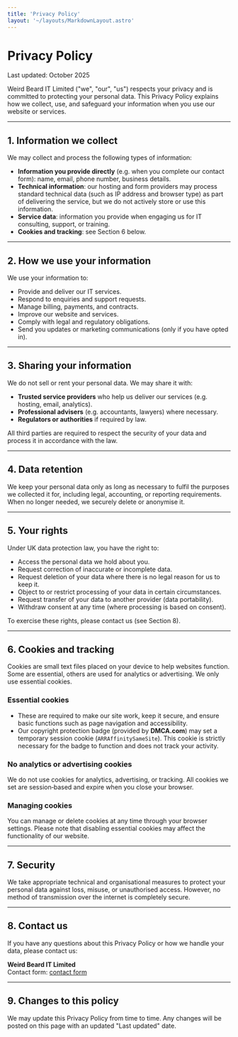 ```yaml
---
title: 'Privacy Policy'
layout: '~/layouts/MarkdownLayout.astro'
---
```


# Privacy Policy

Last updated: October 2025

Weird Beard IT Limited ("we", "our", "us") respects your privacy and is committed to protecting your personal data. This Privacy Policy explains how we collect, use, and safeguard your information when you use our website or services.

---

## 1. Information we collect

We may collect and process the following types of information:

- **Information you provide directly** (e.g. when you complete our contact form): name, email, phone number, business details.
- **Technical information**: our hosting and form providers may process standard technical data (such as IP address and browser type) as part of delivering the service, but we do not actively store or use this information.
- **Service data**: information you provide when engaging us for IT consulting, support, or training.
- **Cookies and tracking**: see Section 6 below.

---

## 2. How we use your information

We use your information to:

- Provide and deliver our IT services.
- Respond to enquiries and support requests.
- Manage billing, payments, and contracts.
- Improve our website and services.
- Comply with legal and regulatory obligations.
- Send you updates or marketing communications (only if you have opted in).

---

## 3. Sharing your information

We do not sell or rent your personal data. We may share it with:

- **Trusted service providers** who help us deliver our services (e.g. hosting, email, analytics).
- **Professional advisers** (e.g. accountants, lawyers) where necessary.
- **Regulators or authorities** if required by law.

All third parties are required to respect the security of your data and process it in accordance with the law.

---

## 4. Data retention

We keep your personal data only as long as necessary to fulfil the purposes we collected it for, including legal, accounting, or reporting requirements. When no longer needed, we securely delete or anonymise it.

---

## 5. Your rights

Under UK data protection law, you have the right to:

- Access the personal data we hold about you.
- Request correction of inaccurate or incomplete data.
- Request deletion of your data where there is no legal reason for us to keep it.
- Object to or restrict processing of your data in certain circumstances.
- Request transfer of your data to another provider (data portability).
- Withdraw consent at any time (where processing is based on consent).

To exercise these rights, please contact us (see Section 8).

---

## 6. Cookies and tracking

Cookies are small text files placed on your device to help websites function. Some are essential, others are used for analytics or advertising. We only use essential cookies.

### Essential cookies

- These are required to make our site work, keep it secure, and ensure basic functions such as page navigation and accessibility.
- Our copyright protection badge (provided by **DMCA.com**) may set a temporary session cookie (`ARRAffinitySameSite`). This cookie is strictly necessary for the badge to function and does not track your activity.

### No analytics or advertising cookies

We do not use cookies for analytics, advertising, or tracking. All cookies we set are session‑based and expire when you close your browser.

### Managing cookies

You can manage or delete cookies at any time through your browser settings. Please note that disabling essential cookies may affect the functionality of our website.

---

## 7. Security

We take appropriate technical and organisational measures to protect your personal data against loss, misuse, or unauthorised access. However, no method of transmission over the internet is completely secure.

---

## 8. Contact us

If you have any questions about this Privacy Policy or how we handle your data, please contact us:

**Weird Beard IT Limited**  
Contact form: [contact form](/#contact)

---

## 9. Changes to this policy

We may update this Privacy Policy from time to time. Any changes will be posted on this page with an updated "Last updated" date.
